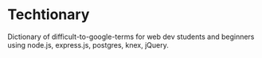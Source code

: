 # Techtionary
Dictionary of difficult-to-google-terms for web dev students and beginners using node.js, express.js, postgres, knex, jQuery.
